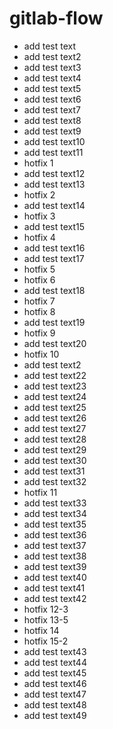 # gitlab-flow

- add test text
- add test text2
- add test text3
- add test text4
- add test text5
- add test text6
- add test text7
- add test text8
- add test text9
- add test text10
- add test text11
- hotfix 1
- add test text12
- add test text13
- hotfix 2
- add test text14
- hotfix 3
- add test text15
- hotfix 4
- add test text16
- add test text17
- hotfix 5
- hotfix 6
- add test text18
- hotfix 7
- hotfix 8
- add test text19
- hotfix 9
- add test text20
- hotfix 10
- add test text2
- add test text22
- add test text23
- add test text24
- add test text25
- add test text26
- add test text27
- add test text28
- add test text29
- add test text30
- add test text31
- add test text32
- hotfix 11
- add test text33
- add test text34
- add test text35
- add test text36
- add test text37
- add test text38
- add test text39
- add test text40
- add test text41
- add test text42
- hotfix 12-3
- hotfix 13-5
- hotfix 14
- hotfix 15-2
- add test text43
- add test text44
- add test text45
- add test text46
- add test text47
- add test text48
- add test text49
